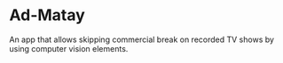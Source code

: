 # Ad-Matay

An app that allows skipping commercial break on recorded TV shows by using computer vision elements.